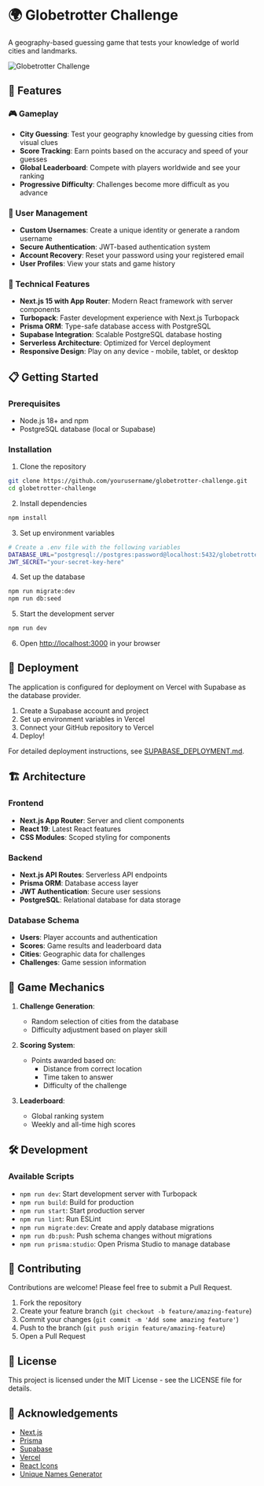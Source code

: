 # 🌍 Globetrotter Challenge

A geography-based guessing game that tests your knowledge of world cities and landmarks.

![Globetrotter Challenge](https://via.placeholder.com/800x400?text=Globetrotter+Challenge)

## 🚀 Features

### 🎮 Gameplay
- **City Guessing**: Test your geography knowledge by guessing cities from visual clues
- **Score Tracking**: Earn points based on the accuracy and speed of your guesses
- **Global Leaderboard**: Compete with players worldwide and see your ranking
- **Progressive Difficulty**: Challenges become more difficult as you advance

### 👤 User Management
- **Custom Usernames**: Create a unique identity or generate a random username
- **Secure Authentication**: JWT-based authentication system
- **Account Recovery**: Reset your password using your registered email
- **User Profiles**: View your stats and game history

### 🧩 Technical Features
- **Next.js 15 with App Router**: Modern React framework with server components
- **Turbopack**: Faster development experience with Next.js Turbopack
- **Prisma ORM**: Type-safe database access with PostgreSQL
- **Supabase Integration**: Scalable PostgreSQL database hosting
- **Serverless Architecture**: Optimized for Vercel deployment
- **Responsive Design**: Play on any device - mobile, tablet, or desktop

## 📋 Getting Started

### Prerequisites
- Node.js 18+ and npm
- PostgreSQL database (local or Supabase)

### Installation

1. Clone the repository
```bash
git clone https://github.com/yourusername/globetrotter-challenge.git
cd globetrotter-challenge
```

2. Install dependencies
```bash
npm install
```

3. Set up environment variables
```bash
# Create a .env file with the following variables
DATABASE_URL="postgresql://postgres:password@localhost:5432/globetrotter"
JWT_SECRET="your-secret-key-here"
```

4. Set up the database
```bash
npm run migrate:dev
npm run db:seed
```

5. Start the development server
```bash
npm run dev
```

6. Open [http://localhost:3000](http://localhost:3000) in your browser

## 🚀 Deployment

The application is configured for deployment on Vercel with Supabase as the database provider.

1. Create a Supabase account and project
2. Set up environment variables in Vercel
3. Connect your GitHub repository to Vercel
4. Deploy!

For detailed deployment instructions, see [SUPABASE_DEPLOYMENT.md](./SUPABASE_DEPLOYMENT.md).

## 🏗️ Architecture

### Frontend
- **Next.js App Router**: Server and client components
- **React 19**: Latest React features
- **CSS Modules**: Scoped styling for components

### Backend
- **Next.js API Routes**: Serverless API endpoints
- **Prisma ORM**: Database access layer
- **JWT Authentication**: Secure user sessions
- **PostgreSQL**: Relational database for data storage

### Database Schema
- **Users**: Player accounts and authentication
- **Scores**: Game results and leaderboard data
- **Cities**: Geographic data for challenges
- **Challenges**: Game session information

## 🧪 Game Mechanics

1. **Challenge Generation**:
   - Random selection of cities from the database
   - Difficulty adjustment based on player skill

2. **Scoring System**:
   - Points awarded based on:
     - Distance from correct location
     - Time taken to answer
     - Difficulty of the challenge

3. **Leaderboard**:
   - Global ranking system
   - Weekly and all-time high scores

## 🛠️ Development

### Available Scripts

- `npm run dev`: Start development server with Turbopack
- `npm run build`: Build for production
- `npm run start`: Start production server
- `npm run lint`: Run ESLint
- `npm run migrate:dev`: Create and apply database migrations
- `npm run db:push`: Push schema changes without migrations
- `npm run prisma:studio`: Open Prisma Studio to manage database

## 🤝 Contributing

Contributions are welcome! Please feel free to submit a Pull Request.

1. Fork the repository
2. Create your feature branch (`git checkout -b feature/amazing-feature`)
3. Commit your changes (`git commit -m 'Add some amazing feature'`)
4. Push to the branch (`git push origin feature/amazing-feature`)
5. Open a Pull Request

## 📝 License

This project is licensed under the MIT License - see the LICENSE file for details.

## 🙏 Acknowledgements

- [Next.js](https://nextjs.org/)
- [Prisma](https://www.prisma.io/)
- [Supabase](https://supabase.com/)
- [Vercel](https://vercel.com/)
- [React Icons](https://react-icons.github.io/react-icons/)
- [Unique Names Generator](https://www.npmjs.com/package/unique-names-generator)
